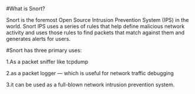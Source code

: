 #What is Snort?

Snort is the foremost Open Source Intrusion Prevention System (IPS) in the world. Snort IPS uses a series of rules that help define malicious network activity 
and uses those rules to find packets that match against them and generates alerts for users.

#Snort has three primary uses: 

1.As a packet sniffer like tcpdump 

2.as a packet logger — which is useful for network traffic debugging

3.it can be used as a full-blown network intrusion prevention system. 
